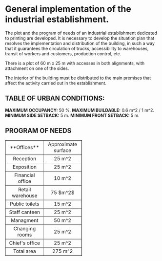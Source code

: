 # General implementation of the industrial establishment.
The plot and the program of needs of an industrial establishment dedicated to printing are developed.
It is necessary to develop the situation plan that resolves the implementation and distribution of the building, in such a way that it guarantees the circulation of trucks, accessibility to warehouses, transit of workers and customers, production control, etc.

There is a plot of 60 m x 25 m with accesses in both alignments, with attachment on one of the sides.

The interior of the building must be distributed to the main premises that affect the activity carried out in the establishment.

## TABLE OF URBAN CONDITIONS:
**MAXIMUM OCCUPANCY:** 50 %.
**MAXIMUM BUILDABLE:** 0.6 m^2 / 1 m^2.
**MINIMUM SIDE SETBACK:** 5 m.
**MINIMUM FRONT SETBACK:** 5 m.

## PROGRAM OF NEEDS
<table style="width: 50%; text-align: center;" class="table" cellpading="0" cellspacing="0" border="1">
    <tr>
        <td style="width: 50%;"> **Offices** </td>
        <td style="width: 50%;"> Approximate surface </td>
    </tr>
    <tr>
        <td style="width: 50%;"> Reception </td>
        <td style="width: 50%;"> 25 m^2 </td>
    <tr>
    <tr>
        <td style="width: 50%;"> Exposition </td>
        <td style="width: 50%;"> 25 m^2 </td>
    <tr>
    <tr>
        <td style="width: 50%;"> Financial office </td>
        <td style="width: 50%;"> 10 m^2 </td>
    <tr>
    <tr>
        <td style="width: 50%;"> Retail warehouse </td>
        <td style="width: 50%;"> 75 $m^2$ </td>
    <tr>
    <tr>
        <td style="width: 50%;"> Public toilets </td>
        <td style="width: 50%;"> 15 m^2 </td>
    <tr>
    <tr>
        <td style="width: 50%;"> Staff canteen </td>
        <td style="width: 50%;"> 25 m^2 </td>
    <tr>
    <tr>
        <td style="width: 50%;"> Managment </td>
        <td style="width: 50%;"> 50 m^2 </td>
    <tr>
    <tr>
        <td style="width: 50%;"> Changing rooms </td>
        <td style="width: 50%;"> 25 m^2 </td>
    <tr>
    <tr>
        <td style="width: 50%;"> Chief's office </td>
        <td style="width: 50%;"> 25 m^2 </td>
    <tr>
    <tr>
        <td style="width: 50%;"> Total area </td>
        <td style="width: 50%;"> 275 m^2 </td>
    <tr>
    